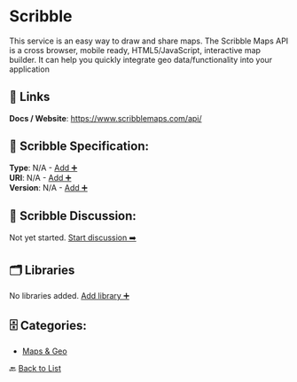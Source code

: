 # Scribble

This service is an easy way to draw and share maps. The Scribble Maps API is a cross browser, mobile ready, HTML5/JavaScript, interactive map builder. It can help you quickly integrate geo data/functionality into your application

##  🔗 Links
**Docs / Website**: https://www.scribblemaps.com/api/

## 🧬 Scribble Specification:
**Type**: N/A - [Add ➕](https://github.com/apis-list/apis-list/edit/main/apis.yaml#L17200)  
**URI**: N/A - [Add ➕](https://github.com/apis-list/apis-list/edit/main/apis.yaml#L17200)  
**Version**: N/A - [Add ➕](https://github.com/apis-list/apis-list/edit/main/apis.yaml#L17200)

## 💬 Scribble Discussion:
Not yet started. [Start discussion ➡️](https://github.com/apis-list/apis-list/discussions/new)

## 🗂️ Libraries

No libraries added. [Add library ➕](https://github.com/apis-list/apis-list/edit/main/apis.yaml#L17200)    


## 🗄️ Categories:
- [Maps & Geo](https://github.com/apis-list/apis-list#maps--geo-)

🔙  [Back to List](https://github.com/apis-list/apis-list)
